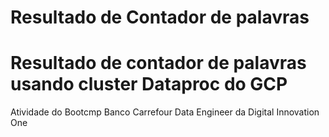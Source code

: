 # Resultado de Contador de palavras

# Resultado de contador de palavras usando cluster Dataproc do GCP
<p>
Atividade do Bootcmp Banco Carrefour Data Engineer da Digital Innovation One
